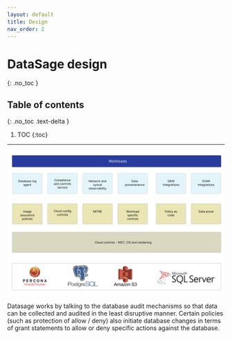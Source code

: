 ```yaml
---
layout: default
title: Design
nav_order: 2
---
```


# DataSage design
{: .no_toc }


## Table of contents
{: .no_toc .text-delta }

1. TOC
{:toc}

---

![Stack](/assets/images/stack.png)


Datasage works by talking to the database audit mechanisms so that data can be collected and audited in the least disruptive manner. Certain policies (such as protection of allow / deny) also initiate database changes in terms of grant statements to allow or deny specific actions against the database.
